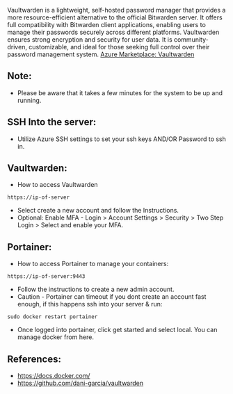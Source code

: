Vaultwarden is a lightweight, self-hosted password manager that provides a more resource-efficient alternative to the official Bitwarden server. It offers full compatibility with Bitwarden client applications, enabling users to manage their passwords securely across different platforms. Vaultwarden ensures strong encryption 
and security for user data. It is community-driven, customizable, and ideal for those seeking full control over their password management system. [Azure Marketplace: Vaultwarden ]()

Note:
-------
* Please be aware that it takes a few minutes for the system to be up and running. 

SSH Into the server:
--------------------
* Utilize Azure SSH settings to set your ssh keys AND/OR Password to ssh in. 

Vaultwarden:
------------
* How to access Vaultwarden 
```
https://ip-of-server
```
* Select create a new account and follow the Instructions.
* Optional: Enable MFA - Login > Account Settings > Security > Two Step Login > Select and enable your MFA.  

Portainer:
----------
* How to access Portainer to manage your containers:
``` 
https://ip-of-server:9443
```
* Follow the instructions to create a new admin account. 
* Caution - Portainer can timeout if you dont create an account fast enough, if this happens ssh into your server & run:
```
sudo docker restart portainer
```
* Once logged into portainer, click get started and select local. You can manage docker from here. 

References:
-------------
* https://docs.docker.com/
* https://github.com/dani-garcia/vaultwarden


